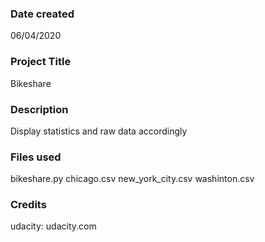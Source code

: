 ### Date created
06/04/2020

### Project Title
Bikeshare

### Description
Display statistics and raw data accordingly

### Files used
bikeshare.py
chicago.csv
new_york_city.csv
washinton.csv

### Credits
udacity: udacity.com

